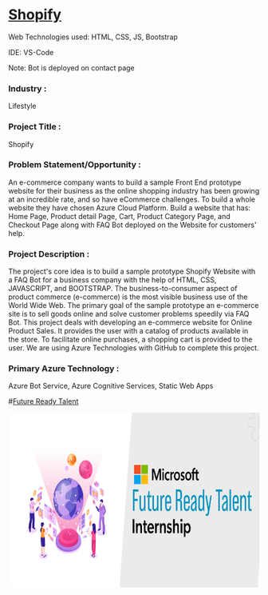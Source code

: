 # <a href='https://nikhil-0506.github.io/Shopify/'>Shopify</a>


Web Technologies used: HTML, CSS, JS, Bootstrap

IDE: VS-Code

Note: Bot is deployed on contact page

### Industry :
Lifestyle


### Project Title :
Shopify


### Problem Statement/Opportunity :
An e-commerce company wants to build a sample Front End prototype website for their business as the online shopping industry has been growing at an incredible rate, and so have eCommerce challenges. To build a whole website they have chosen Azure Cloud Platform. Build a website that has: Home Page, Product detail Page, Cart, Product Category Page, and Checkout Page along with FAQ Bot deployed on the Website for customers' help.

### Project Description :
The project's core idea is to build a sample prototype Shopify Website with a FAQ Bot for a business company with the help of HTML, CSS, JAVASCRIPT, and BOOTSTRAP. The business-to-consumer aspect of product commerce (e-commerce) is the most visible business use of the World Wide Web. The primary goal of the sample prototype an e-commerce site is to sell goods online and solve customer problems speedily via FAQ Bot. This project deals with developing an e-commerce website for Online Product Sales. It provides the user with a catalog of products available in the store. To facilitate online purchases, a shopping cart is provided to the user. We are using Azure Technologies with GitHub to complete this project.


### Primary Azure Technology :
Azure Bot Service, Azure Cognitive Services, Static Web Apps



#<a align= "center" href="https://futurereadytalent.in/">Future Ready Talent</a>
<p align= "center"><img src="https://github.com/Nikhil-0506/Shopify/blob/main/images/FRT.jpeg" width="700" height= "350"></p>   

